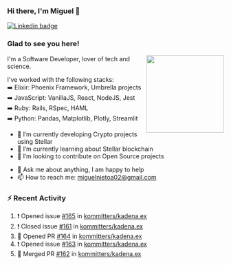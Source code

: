 ### Hi there, I'm Miguel 👋

<a href="https://linkedin.com/in/miguelnietoa/" target="_blank" rel="noopener noreferrer">
  <img src="https://img.shields.io/badge/-LinkedIn-0e76a8?style=flat-square&logo=Linkedin&logoColor=white" alt="Linkedin badge">
</a>
<!-- [![Website Badge](https://img.shields.io/badge/Website-3b5998?style=flat-square&logo=google-chrome&logoColor=white)](#notavailablenow#) 

<img src="https://i.imgur.com/tbrLrt5.gif" width=400 alt="Coding GIF" align="right"/>
-->


### Glad to see you here!
<a href="https://github.com/miguelnietoa"><img src="https://github-readme-stats.vercel.app/api?username=miguelnietoa&show_icons=true&hide_border=true&count_private=true&include_all_commits=true&theme=tokyonight" height="180em" align="right"/></a>
I'm a Software Developer, lover of tech and science. 

I've worked with the following stacks:\
➡️ Elixir: Phoenix Framework, Umbrella projects\
➡️ JavaScript: VanillaJS, React, NodeJS, Jest\
➡️ Ruby: Rails, RSpec, HAML\
➡️ Python: Pandas, Matplotlib, Plotly, Streamlit

- 🔭 I’m currently developing Crypto projects using Stellar
- 🌱 I’m currently learning about Stellar blockchain
- 👯 I’m looking to contribute on Open Source projects
<!-- 
- 😄 I just finished a Machine Learning course! 
- 🤔 I’m looking for help with ...
-->
- 💬 Ask me about anything, I am happy to help
- 📫 How to reach me: miguelnietoa02@gmail.com


### ⚡ Recent Activity

<!--START_SECTION:activity-->
1. ❗️ Opened issue [#165](https://github.com/kommitters/kadena.ex/issues/165) in [kommitters/kadena.ex](https://github.com/kommitters/kadena.ex)
2. ❗️ Closed issue [#161](https://github.com/kommitters/kadena.ex/issues/161) in [kommitters/kadena.ex](https://github.com/kommitters/kadena.ex)
3. 💪 Opened PR [#164](https://github.com/kommitters/kadena.ex/pull/164) in [kommitters/kadena.ex](https://github.com/kommitters/kadena.ex)
4. ❗️ Opened issue [#163](https://github.com/kommitters/kadena.ex/issues/163) in [kommitters/kadena.ex](https://github.com/kommitters/kadena.ex)
5. 🎉 Merged PR [#162](https://github.com/kommitters/kadena.ex/pull/162) in [kommitters/kadena.ex](https://github.com/kommitters/kadena.ex)
<!--END_SECTION:activity-->
